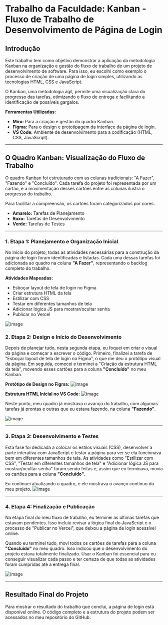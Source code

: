 # Trabalho da Faculdade: Kanban - Fluxo de Trabalho de Desenvolvimento de Página de Login

## Introdução

Este trabalho tem como objetivo demonstrar a aplicação da metodologia Kanban na organização e gestão do fluxo de trabalho de um projeto de desenvolvimento de software. Para isso, eu escolhi como exemplo o processo de criação de uma página de login simples, utilizando as tecnologias HTML, CSS e JavaScript.

O Kanban, uma metodologia ágil, permite uma visualização clara do progresso das tarefas, otimizando o fluxo de entrega e facilitando a identificação de possíveis gargalos.

**Ferramentas Utilizadas:**
* **Miro:** Para a criação e gestão do quadro Kanban.
* **Figma:** Para o design e prototipagem da interface da página de login.
* **VS Code:** Ambiente de desenvolvimento para a codificação (HTML, CSS, JavaScript).

---

## O Quadro Kanban: Visualização do Fluxo de Trabalho

O quadro Kanban foi estruturado com as colunas tradicionais: "A Fazer", "Fazendo" e "Concluído". Cada tarefa do projeto foi representada por um cartão, e a movimentação desses cartões entre as colunas ilustra o progresso do trabalho.

Para facilitar a compreensão, os cartões foram categorizados por cores:
* **Amarelo:** Tarefas de Planejamento
* **Roxo:** Tarefas de Desenvolvimento
* **Verde:** Tarefas de Testes

---

### 1. Etapa 1: Planejamento e Organização Inicial

No início do projeto, todas as atividades necessárias para a construção da página de login foram identificadas e listadas. Cada uma dessas tarefas foi adicionada ao quadro na coluna **"A Fazer"**, representando o backlog completo do trabalho.

**Atividades Mapeadas:**
* Esboçar layout de tela de login no Figma
* Criar estrutura HTML da tela
* Estilizar com CSS
* Testar em diferentes tamanhos de tela
* Adicionar lógica JS para mostrar/ocultar senha
* Publicar no Vercel

![image](https://github.com/user-attachments/assets/0d280f63-bd2b-4792-af08-6c490b00e61e)


### 2. Etapa 2: Design e Início do Desenvolvimento

Depois de planejar tudo, nesta segunda etapa, eu foquei em criar o visual da página e começar a escrever o código. Primeiro, finalizei a tarefa de "Esboçar layout de tela de login no Figma", o que me deu o protótipo visual da página. Em seguida, comecei e terminei a "Criação da estrutura HTML da tela", movendo esses cartões para a coluna **"Concluído"** no meu Kanban.

**Protótipo de Design no Figma:**
![image](https://github.com/user-attachments/assets/5e721288-e174-4f94-9cdc-48a1b80f4f0b)

**Estrutura HTML Inicial no VS Code:**
![image](https://github.com/user-attachments/assets/74a39666-c0e5-408e-9a7b-148bba48ccad)

Neste ponto, meu quadro já mostrava o avanço do trabalho, com algumas tarefas já prontas e outras que eu estava fazendo, na coluna **"Fazendo"**.

![image](https://github.com/user-attachments/assets/26743b0d-adb4-4e60-bbb6-55074beab3b6)

---

### 3. Etapa 3: Desenvolvimento e Testes

Esta fase foi dedicada a colocar os estilos visuais (CSS), desenvolver a parte interativa com JavaScript e testar a página para ver se ela funcionava bem em diferentes tamanhos de tela. As atividades como "Estilizar com CSS", "Testar em diferentes tamanhos de tela" e "Adicionar lógica JS para mostrar/ocultar senha" foram sendo feitas e, assim que eu terminava, movia os cartões para a coluna **"Concluído"**.

Eu continuei atualizando o quadro, e ele mostrava o avanço contínuo do meu projeto.
![image](https://github.com/user-attachments/assets/b4390714-faf7-423f-9ef6-00970c423b99)

---

### 4. Etapa 4: Finalização e Publicação

Na etapa final do meu fluxo de trabalho, eu terminei as últimas tarefas que estavam pendentes. Isso incluiu revisar a lógica final do JavaScript e o processo de "Publicar no Vercel", que deixou a página de login acessível online.

Quando eu terminei tudo, movi todos os cartões de tarefas para a coluna **"Concluído"** no meu quadro. Isso indicou que o desenvolvimento do projeto estava totalmente finalizado. Usar o Kanban foi essencial para eu conseguir visualizar cada passo e ter certeza de que todas as atividades foram cumpridas até a entrega final.

![image](https://github.com/user-attachments/assets/23439754-3d6a-4fea-9737-6772fa29823e)

---

## Resultado Final do Projeto

Para mostrar o resultado do trabalho que concluí, a página de login está disponível online. O código completo e a estrutura do projeto podem ser acessados no meu repositório do GitHub.
